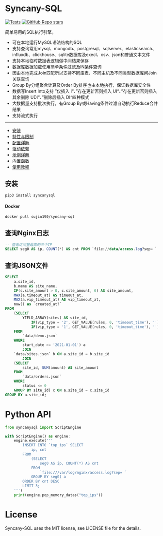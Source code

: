 # Syncany-SQL
[![Tests](https://img.shields.io/github/actions/workflow/status/snower/syncany-sql/ci.yml?label=tests)](https://github.com/snower/syncany-sql/actions/workflows/ci.yml)
[![GitHub Repo stars](https://img.shields.io/github/stars/snower/syncany-sql?style=social)](https://github.com/snower/syncany-sql/stargazers)

简单易用的SQL执行引擎。

- 可在本地运行MySQL语法结构的SQL
- 支持查询常用mysql、mongodb、postgresql、sqlserver、elasticsearch、influxdb、clickhouse、sqlite数据库及execl、csv、json和普通文本文件
- 支持本地临时数据表逻辑做中间结果保存
- 数据库数据加载使用简单条件过滤及IN条件查询
- 因由本地完成Join匹配所以支持不同库表、不同主机及不同类型数据库间Join关联查询
- Group By分组聚合计算及Order By排序也由本地执行，保证数据库安全性
- 数据写Insert Into支持 ”仅插入 I“、”存在更新否则插入 UI“、”存在更新否则插入其余删除 UDI“、”删除后插入 DI“四种模式
- 大数据量支持批次执行，有Group By或Having条件过滤自动执行Reduce合并结果
- 支持流式执行

-----

- [安装](#安装)
- [特性与限制](docs/feature-restrictions.md)
- [配置详解](docs/configure.md)
- [驱动依赖](docs/driver-dependency.md)
- [示例详解](examples)
- [内置函数](docs/functions.md)
- [使用教程](docs/使用教程/)

## 安装

```bash
pip3 install syncanysql
```

#### Docker

```bash
docker pull sujin190/syncany-sql
```

## 查询Nginx日志

```sql
-- 查询访问量最高的三个IP
SELECT seg0 AS ip, COUNT(*) AS cnt FROM `file://data/access.log?sep= ` GROUP BY seg0 ORDER BY cnt DESC LIMIT 3;
```

## 查询JSON文件

```sql
SELECT
    a.site_id,
    b.name AS site_name,
    IF(c.site_amount > 0, c.site_amount, 0) AS site_amount,
    MAX(a.timeout_at) AS timeout_at,
    MAX(a.vip_timeout_at) AS vip_timeout_at,
    now() as `created_at?`
FROM
    (SELECT
        YIELD_ARRAY(sites) AS site_id,
            IF(vip_type = '2', GET_VALUE(rules, 0, 'timeout_time'), '') AS timeout_at,
            IF(vip_type = '1', GET_VALUE(rules, 0, 'timeout_time'), '') AS vip_timeout_at
    FROM
        `data/demo.json`
    WHERE
        start_date >= '2021-01-01') a
        JOIN
    `data/sites.json` b ON a.site_id = b.site_id
        JOIN
    (SELECT
        site_id, SUM(amount) AS site_amount
    FROM
        `data/orders.json`
    WHERE
        status <= 0
    GROUP BY site_id) c ON a.site_id = c.site_id
GROUP BY a.site_id;
```

# Python API

```python
from syncanysql import ScriptEngine

with ScriptEngine() as engine:
    engine.execute('''
        INSERT INTO `top_ips` SELECT
            ip, cnt
        FROM
            (SELECT
                seg0 AS ip, COUNT(*) AS cnt
            FROM
                `file:///var/log/nginx/access.log?sep= `
            GROUP BY seg0) a
        ORDER BY cnt DESC
        LIMIT 3;
    ''')
    print(engine.pop_memory_datas("top_ips"))
```

# License

Syncany-SQL uses the MIT license, see LICENSE file for the details.